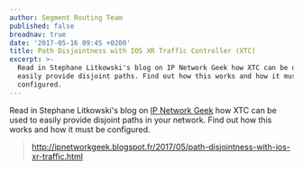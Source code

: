 ```yaml
---
author: Segment Routing Team
published: false
breadnav: true
date: '2017-05-16 09:45 +0200'
title: Path Disjointness with IOS XR Traffic Controller (XTC)
excerpt: >-
  Read in Stephane Litkowski's blog on IP Network Geek how XTC can be used to
  easily provide disjoint paths. Find out how this works and how it must be
  configured.
---
```

Read in Stephane Litkowski's blog on [IP Network Geek](http://ipnetworkgeek.blogspot.fr/) how XTC can be used to easily provide disjoint paths in your network. Find out how this works and how it must be configured.
><http://ipnetworkgeek.blogspot.fr/2017/05/path-disjointness-with-ios-xr-traffic.html>
